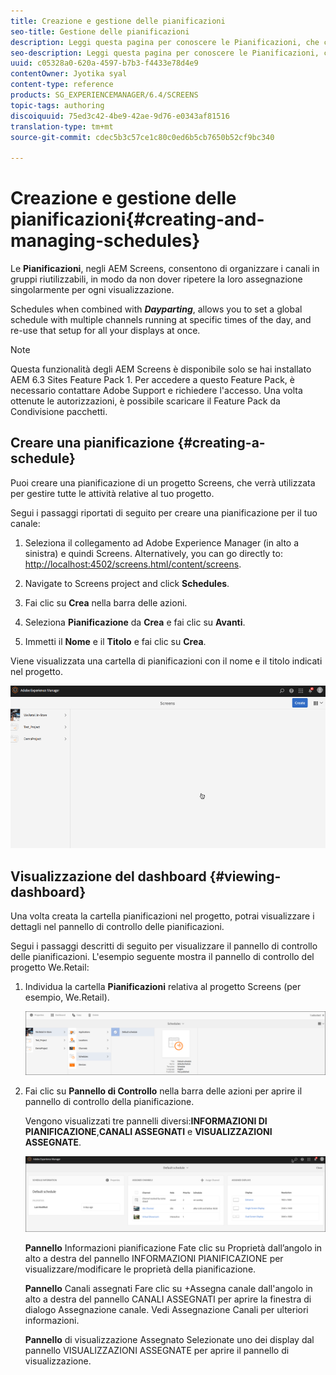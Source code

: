 ```yaml
---
title: Creazione e gestione delle pianificazioni
seo-title: Gestione delle pianificazioni
description: Leggi questa pagina per conoscere le Pianificazioni, che consentono di organizzare i canali in gruppi riutilizzabili, per evitare di dover ripetere assegnazione della singolarmente per ogni visualizzazione del contenuto.
seo-description: Leggi questa pagina per conoscere le Pianificazioni, che consentono di organizzare i canali in gruppi riutilizzabili, per evitare di dover ripetere assegnazione della singolarmente per ogni visualizzazione del contenuto.
uuid: c05328a0-620a-4597-b7b3-f4433e78d4e9
contentOwner: Jyotika syal
content-type: reference
products: SG_EXPERIENCEMANAGER/6.4/SCREENS
topic-tags: authoring
discoiquuid: 75ed3c42-4be9-42ae-9d76-e0343af81516
translation-type: tm+mt
source-git-commit: cdec5b3c57ce1c80c0ed6b5cb7650b52cf9bc340

---
```



# Creazione e gestione delle pianificazioni{#creating-and-managing-schedules}

Le **Pianificazioni**, negli AEM Screens, consentono di organizzare i canali in gruppi riutilizzabili, in modo da non dover ripetere la loro assegnazione singolarmente per ogni visualizzazione.

Schedules when combined with ***Dayparting***, allows you to set a global schedule with multiple channels running at specific times of the day, and re-use that setup for all your displays at once.

>[!NOTE]
>
>Questa funzionalità degli AEM Screens è disponibile solo se hai installato AEM 6.3 Sites Feature Pack 1. Per accedere a questo Feature Pack, è necessario contattare Adobe Support e richiedere l&#39;accesso. Una volta ottenute le autorizzazioni, è possibile scaricare il Feature Pack da Condivisione pacchetti.

## Creare una pianificazione {#creating-a-schedule}

Puoi creare una pianificazione di un progetto Screens, che verrà utilizzata per gestire tutte le attività relative al tuo progetto.

Segui i passaggi riportati di seguito per creare una pianificazione per il tuo canale:

1. Seleziona il collegamento ad Adobe Experience Manager (in alto a sinistra) e quindi Screens. Alternatively, you can ﻿go directly to: [http://localhost:4502/screens.html/content/screens](http://localhost:4502/screens.html/content/screens).
1. Navigate to Screens project and click **Schedules**.
1. Fai clic su **Crea** nella barra delle azioni.
1. Seleziona **Pianificazione** da **Crea** e fai clic su **Avanti**.

1. Immetti il **Nome** e il **Titolo** e fai clic su **Crea**.

Viene visualizzata una cartella di pianificazioni con il nome e il titolo indicati nel progetto.

![chlimage_1](assets/chlimage_1.gif)

## Visualizzazione del dashboard {#viewing-dashboard}

Una volta creata la cartella pianificazioni nel progetto, potrai visualizzare i dettagli nel pannello di controllo delle pianificazioni.

Segui i passaggi descritti di seguito per visualizzare il pannello di controllo delle pianificazioni. L&#39;esempio seguente mostra il pannello di controllo del progetto We.Retail:

1. Individua la cartella **Pianificazioni** relativa al progetto Screens (per esempio, We.Retail).

   ![chlimage_1](assets/chlimage_1.png)

1. Fai clic su **Pannello di Controllo** nella barra delle azioni per aprire il pannello di controllo della pianificazione.

   Vengono visualizzati tre pannelli diversi:**INFORMAZIONI DI PIANIFICAZIONE**,**CANALI ASSEGNATI** e **VISUALIZZAZIONI ASSEGNATE**.

   ![chlimage_1-1](assets/chlimage_1-1.png)

   **Pannello** Informazioni pianificazione Fate clic su Proprietà dall’angolo in alto a destra del pannello INFORMAZIONI PIANIFICAZIONE per visualizzare/modificare le proprietà della pianificazione.

   **Pannello** Canali assegnati Fare clic su +Assegna canale dall&#39;angolo in alto a destra del pannello CANALI ASSEGNATI per aprire la finestra di dialogo Assegnazione canale. Vedi Assegnazione Canali per ulteriori informazioni.

   **Pannello** di visualizzazione Assegnato Selezionate uno dei display dal pannello VISUALIZZAZIONI ASSEGNATE per aprire il pannello di visualizzazione.

